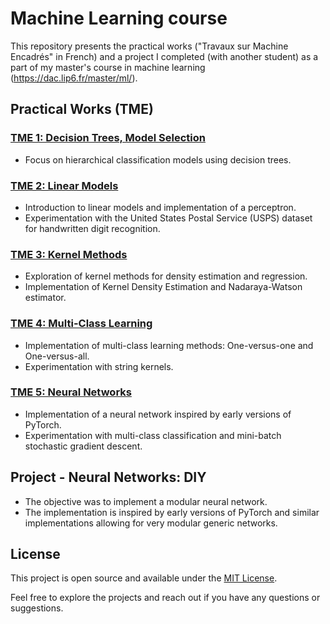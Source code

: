 # Machine Learning course

This repository presents the practical works ("Travaux sur Machine Encadrés" in French) and a project I completed (with another student) as a part of my master's course in machine learning (https://dac.lip6.fr/master/ml/).


## Practical Works (TME)

### [TME 1: Decision Trees, Model Selection](https://github.com/pictoune/ML/blob/main/Practical%20works/instructions_TP_1.pdf)
- Focus on hierarchical classification models using decision trees.

### [TME 2: Linear Models](https://github.com/pictoune/ML/blob/main/Practical%20works/instructions_TP_2.pdf)
- Introduction to linear models and implementation of a perceptron.
- Experimentation with the United States Postal Service (USPS) dataset for handwritten digit recognition.

### [TME 3: Kernel Methods](https://github.com/pictoune/ML/blob/main/Practical%20works/instructions_TP_3.pdf)
- Exploration of kernel methods for density estimation and regression.
- Implementation of Kernel Density Estimation and Nadaraya-Watson estimator.

### [TME 4: Multi-Class Learning](https://github.com/pictoune/ML/blob/main/Practical%20works/instructions_TP_4.pdf)
- Implementation of multi-class learning methods: One-versus-one and One-versus-all.
- Experimentation with string kernels.

### [TME 5: Neural Networks](https://github.com/pictoune/ML/blob/main/Practical%20works/instructions_TP_5.pdf)
- Implementation of a neural network inspired by early versions of PyTorch.
- Experimentation with multi-class classification and mini-batch stochastic gradient descent.

## Project - Neural Networks: DIY
- The objective was to implement a modular neural network.
- The implementation is inspired by early versions of PyTorch and similar implementations allowing for very modular generic networks.

## License

This project is open source and available under the [MIT License](LICENSE).

Feel free to explore the projects and reach out if you have any questions or suggestions.
